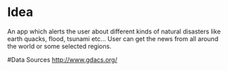 # Idea

An app which alerts the user about different kinds of natural disasters like earth quacks, flood, tsunami etc... User can get the news from all around the world or some selected regions.

#Data Sources
http://www.gdacs.org/ 
